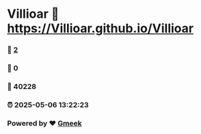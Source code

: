 # Villioar :link: https://Villioar.github.io/Villioar 
### :page_facing_up: [2](https://Villioar.github.io/Villioar/tag.html) 
### :speech_balloon: 0 
### :hibiscus: 40228 
### :alarm_clock: 2025-05-06 13:22:23 
### Powered by :heart: [Gmeek](https://github.com/Meekdai/Gmeek)
